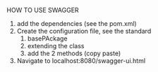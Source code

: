 HOW TO USE SWAGGER

1. add the dependencies (see the pom.xml)
2. Create the configuration file, see the standard
    1. basePAckage
   2. extending the class 
   3. add the 2 methods (copy paste)
3. Navigate to localhost:8080/swagger-ui.html